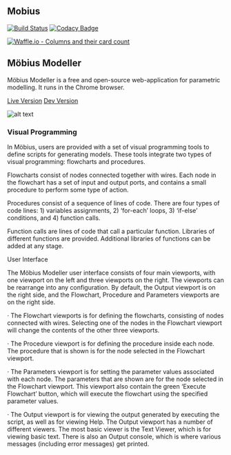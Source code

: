 ## Mobius 
[![Build Status](https://travis-ci.org/akshatamohanty/mobius-modeller.svg?branch=master)](https://travis-ci.org/akshatamohanty/mobius-modeller)
[![Codacy Badge](https://api.codacy.com/project/badge/Grade/ed1412eb9a4549c59e5f08aace8c77f7)](https://www.codacy.com/app/akshatamohanty/mobius-modeller?utm_source=github.com&amp;utm_medium=referral&amp;utm_content=akshatamohanty/mobius-modeller&amp;utm_campaign=Badge_Grade)

[![Waffle.io - Columns and their card count](https://badge.waffle.io/phtj/mobius-modeller.svg?columns=all)](https://waffle.io/phtj/mobius-modeller)


## Möbius Modeller
Möbius Modeller is a free and open-source web-application for parametric modelling. It runs in the Chrome browser.

[Live Version](https://phtj.github.io/mobius-modeller/)
[Dev Version](https://akshatamohanty.github.io/mobius-modeller/)

![alt text](https://raw.githubusercontent.com/phtj/mobius-modeller/master/src/assets/img/mobius_screenshot.JPG)

### Visual Programming

In Möbius, users are provided with a set of visual programming tools to
define scripts for generating models. These tools integrate two types of
visual programming: flowcharts and procedures.
   

Flowcharts consist of nodes connected together with wires. Each node in the
flowchart has a set of input and output ports, and contains a small
procedure to perform some type of action.


Procedures consist of a sequence of lines of code. There are four types of
code lines: 1) variables assignments, 2) ‘for-each’ loops, 3) ‘if-else’
conditions, and 4) function calls.


Function calls are lines of code that call a particular function. Libraries
of different functions are provided. Additional libraries of functions can
be added at any stage.

User Interface

The Möbius Modeller user interface consists of four main viewports, with
one viewport on the left and three viewports on the right. The viewports
can be rearrange into any configuration. By default, the Output viewport is
on the right side, and the Flowchart, Procedure and Parameters viewports
are on the right side.


· The Flowchart viewports is for defining the flowcharts, consisting of
nodes connected with wires. Selecting one of the nodes in the Flowchart
viewport will change the contents of the other three viewports.


· The Procedure viewport is for defining the procedure inside each node.
The procedure that is shown is for the node selected in the Flowchart
viewport.


· The Parameters viewport is for setting the parameter values associated
with each node. The parameters that are shown are for the node selected in
the Flowchart viewport. This viewport also contain the green ‘Execute
Flowchart’ button, which will execute the flowchart using the specified
parameter values.


· The Output viewport is for viewing the output generated by executing the
script, as well as for viewing Help. The Output viewport has a number of
different viewers. The most basic viewer is the Text Viewer, which is for
viewing basic text. There is also an Output console, which is where various
messages (including error messages) get printed.
